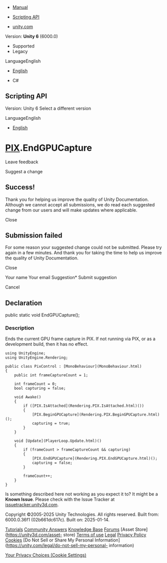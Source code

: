[ ]()

  * [Manual](../Manual/index.html)
  * [Scripting API](../ScriptReference/index.html)

  * [unity.com](https://unity.com/)

Version: **Unity 6** (6000.0)

  * Supported
  * Legacy

LanguageEnglish

  * [English]()

  * C#

[ ](https://docs.unity3d.com)

## Scripting API

Version: Unity 6 Select a different version

LanguageEnglish

  * [English]()

#  [PIX](Rendering.PIX.html).EndGPUCapture

Leave feedback

Suggest a change

## Success!

Thank you for helping us improve the quality of Unity Documentation. Although
we cannot accept all submissions, we do read each suggested change from our
users and will make updates where applicable.

Close

## Submission failed

For some reason your suggested change could not be submitted. Please <a>try
again</a> in a few minutes. And thank you for taking the time to help us
improve the quality of Unity Documentation.

Close

Your name Your email Suggestion* Submit suggestion

Cancel

[ ]()

## Declaration

public static void EndGPUCapture();

### Description

Ends the current GPU frame capture in PIX. If not running via PIX, or as a
development build, then it has no effect.

    
    
    using UnityEngine;
    using UnityEngine.Rendering;  
      
    public class PixControl : [MonoBehaviour](MonoBehaviour.html)
    {
        public int frameCaptureCount = 1;  
      
        int frameCount = 0;
        bool capturing = false;  
      
        void Awake()
        {
            if ([PIX.IsAttached](Rendering.PIX.IsAttached.html)())
            {
                [PIX.BeginGPUCapture](Rendering.PIX.BeginGPUCapture.html)();
                capturing = true;
            }
        }  
      
        void [Update](PlayerLoop.Update.html)()
        {
            if (frameCount > frameCaptureCount && capturing)
            {
                [PIX.EndGPUCapture](Rendering.PIX.EndGPUCapture.html)();
                capturing = false;
            }  
      
            frameCount++;
        }
    }
    

Is something described here not working as you expect it to? It might be a
**Known Issue**. Please check with the Issue Tracker at
[issuetracker.unity3d.com](https://issuetracker.unity3d.com).

Copyright ©2005-2025 Unity Technologies. All rights reserved. Built from:
6000.0.36f1 (02b661dc617c). Built on: 2025-01-14.

[Tutorials](https://unity3d.com/learn) [Community
Answers](https://answers.unity3d.com) [Knowledge
Base](https://support.unity3d.com/hc/en-us)
[Forums](https://forum.unity3d.com) [Asset Store](https://unity3d.com/asset-
store) [Terms of use](https://docs.unity3d.com/Manual/TermsOfUse.html)
[Legal](https://unity.com/legal) [Privacy
Policy](https://unity.com/legal/privacy-policy)
[Cookies](https://unity.com/legal/cookie-policy) [Do Not Sell or Share My
Personal Information](https://unity.com/legal/do-not-sell-my-personal-
information)

[Your Privacy Choices (Cookie Settings)](javascript:void\(0\);)

